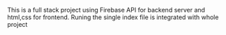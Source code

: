 This is a full stack project using Firebase API for backend server and html,css for frontend.
Runing the single index file is integrated with whole project
